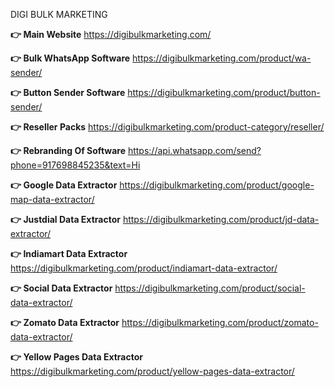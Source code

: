 DIGI BULK MARKETING

**👉 Main Website**
https://digibulkmarketing.com/

**👉  Bulk WhatsApp Software**
https://digibulkmarketing.com/product/wa-sender/

**👉  Button Sender Software**
https://digibulkmarketing.com/product/button-sender/

**👉  Reseller Packs**
https://digibulkmarketing.com/product-category/reseller/

**👉  Rebranding Of Software**
https://api.whatsapp.com/send?phone=917698845235&text=Hi

**👉  Google Data Extractor**
https://digibulkmarketing.com/product/google-map-data-extractor/

**👉  Justdial Data Extractor**
https://digibulkmarketing.com/product/jd-data-extractor/

**👉  Indiamart Data Extractor**
https://digibulkmarketing.com/product/indiamart-data-extractor/

**👉  Social Data Extractor**
https://digibulkmarketing.com/product/social-data-extractor/

**👉  Zomato Data Extractor**
https://digibulkmarketing.com/product/zomato-data-extractor/

**👉  Yellow Pages Data Extractor**
https://digibulkmarketing.com/product/yellow-pages-data-extractor/
